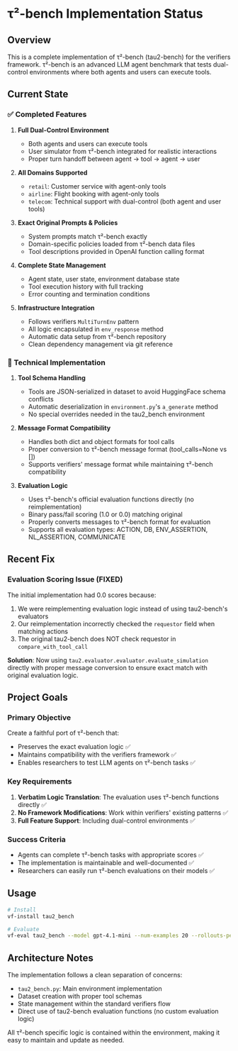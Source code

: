 # τ²-bench Implementation Status

## Overview
This is a complete implementation of τ²-bench (tau2-bench) for the verifiers framework. τ²-bench is an advanced LLM agent benchmark that tests dual-control environments where both agents and users can execute tools.

## Current State

### ✅ Completed Features

1. **Full Dual-Control Environment**
   - Both agents and users can execute tools
   - User simulator from τ²-bench integrated for realistic interactions
   - Proper turn handoff between agent → tool → agent → user

2. **All Domains Supported**
   - `retail`: Customer service with agent-only tools
   - `airline`: Flight booking with agent-only tools  
   - `telecom`: Technical support with dual-control (both agent and user tools)

3. **Exact Original Prompts & Policies**
   - System prompts match τ²-bench exactly
   - Domain-specific policies loaded from τ²-bench data files
   - Tool descriptions provided in OpenAI function calling format

4. **Complete State Management**
   - Agent state, user state, environment database state
   - Tool execution history with full tracking
   - Error counting and termination conditions

5. **Infrastructure Integration**
   - Follows verifiers `MultiTurnEnv` pattern
   - All logic encapsulated in `env_response` method
   - Automatic data setup from τ²-bench repository
   - Clean dependency management via git reference

### 🔧 Technical Implementation

1. **Tool Schema Handling**
   - Tools are JSON-serialized in dataset to avoid HuggingFace schema conflicts
   - Automatic deserialization in `environment.py`'s `a_generate` method
   - No special overrides needed in the tau2_bench environment

2. **Message Format Compatibility**
   - Handles both dict and object formats for tool calls
   - Proper conversion to τ²-bench message format (tool_calls=None vs [])
   - Supports verifiers' message format while maintaining τ²-bench compatibility

3. **Evaluation Logic**
   - Uses τ²-bench's official evaluation functions directly (no reimplementation)
   - Binary pass/fail scoring (1.0 or 0.0) matching original
   - Properly converts messages to τ²-bench format for evaluation
   - Supports all evaluation types: ACTION, DB, ENV_ASSERTION, NL_ASSERTION, COMMUNICATE

## Recent Fix

### Evaluation Scoring Issue (FIXED)
The initial implementation had 0.0 scores because:
1. We were reimplementing evaluation logic instead of using tau2-bench's evaluators
2. Our reimplementation incorrectly checked the `requestor` field when matching actions
3. The original tau2-bench does NOT check requestor in `compare_with_tool_call`

**Solution**: Now using `tau2.evaluator.evaluator.evaluate_simulation` directly with proper message conversion to ensure exact match with original evaluation logic.

## Project Goals

### Primary Objective
Create a faithful port of τ²-bench that:
- Preserves the exact evaluation logic ✅
- Maintains compatibility with the verifiers framework ✅
- Enables researchers to test LLM agents on τ²-bench tasks ✅

### Key Requirements
1. **Verbatim Logic Translation**: The evaluation uses τ²-bench functions directly ✅
2. **No Framework Modifications**: Work within verifiers' existing patterns ✅
3. **Full Feature Support**: Including dual-control environments ✅

### Success Criteria
- Agents can complete τ²-bench tasks with appropriate scores ✅
- The implementation is maintainable and well-documented ✅
- Researchers can easily run τ²-bench evaluations on their models ✅

## Usage

```bash
# Install
vf-install tau2_bench

# Evaluate
vf-eval tau2_bench --model gpt-4.1-mini --num-examples 20 --rollouts-per-example 3 --env-args '{"domain": "retail"}'
```

## Architecture Notes

The implementation follows a clean separation of concerns:
- `tau2_bench.py`: Main environment implementation
- Dataset creation with proper tool schemas
- State management within the standard verifiers flow
- Direct use of tau2-bench evaluation functions (no custom evaluation logic)

All τ²-bench specific logic is contained within the environment, making it easy to maintain and update as needed.